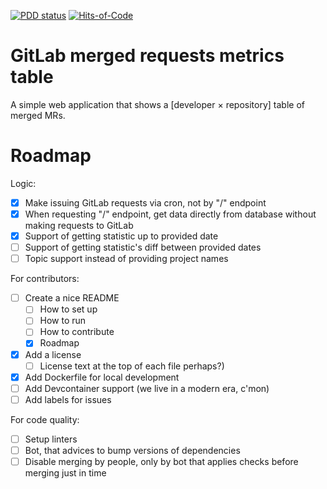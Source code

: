<!--
SPDX-FileCopyrightText: 2025 Danila Gorelko <hello@danilax86.space>

SPDX-License-Identifier: MIT
-->

[![PDD status](https://www.0pdd.com/svg?name=danilax86/mr-metrics)](https://www.0pdd.com/p?name=danilax86/mr-metrics)
[![Hits-of-Code](https://hitsofcode.com/github/danilax86/mr-metrics?branch=main)](https://hitsofcode.com/github/danilax86/mr-metrics/view?branch=main)

# GitLab merged requests metrics table

A simple web application that shows a [developer × repository] table of merged MRs.

# Roadmap

Logic:

- [x] Make issuing GitLab requests via cron, not by "/" endpoint
- [x] When requesting "/" endpoint, get data directly from database without making requests to GitLab
- [x] Support of getting statistic up to provided date
- [ ] Support of getting statistic's diff between provided dates
- [ ] Topic support instead of providing project names

For contributors:

- [ ] Create a nice README
    - [ ] How to set up
    - [ ] How to run
    - [ ] How to contribute
    - [x] Roadmap
- [x] Add a license
    - [ ] License text at the top of each file perhaps?)
- [x] Add Dockerfile for local development
- [ ] Add Devcontainer support (we live in a modern era, c'mon)
- [ ] Add labels for issues

For code quality:

- [ ] Setup linters
- [ ] Bot, that advices to bump versions of dependencies
- [ ] Disable merging by people, only by bot that applies checks before merging just in time
